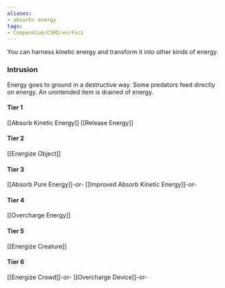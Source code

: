 ```yaml
---
aliases:
- absorbs energy
tags:
- Compendium/CSRD/en/Foci
---
```


You can harness kinetic energy and transform it into other kinds of energy.
 ### Intrusion
Energy goes to ground in a destructive way. Some predators feed directly on energy. An unintended item is drained of energy.

#### Tier 1
[[Absorb Kinetic Energy]]
[[Release Energy]]
#### Tier 2
[[Energize Object]]
#### Tier 3
[[Absorb Pure Energy]]-or-
[[Improved Absorb Kinetic Energy]]-or-
#### Tier 4
[[Overcharge Energy]]
#### Tier 5
[[Energize Creature]]
#### Tier 6
[[Energize Crowd]]-or-
[[Overcharge Device]]-or-
